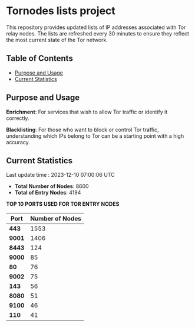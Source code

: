 # Tornodes lists project

This repository provides updated lists of IP addresses associated with Tor relay nodes. The lists are refreshed every 30 minutes to ensure they reflect the most current state of the Tor network.

## Table of Contents

- [Purpose and Usage](#purpose-and-usage)
- [Current Statistics](#current-statistics)


## Purpose and Usage

**Enrichment**: For services that wish to allow Tor traffic or identify it correctly.

**Blacklisting**: For those who want to block or control Tor traffic, understanding which IPs belong to Tor can be a starting point with a high accuracy.

## Current Statistics

Last update time : 2023-12-10 07:00:06 UTC

- **Total Number of Nodes**: 8600
- **Total of Entry Nodes**: 4194

**TOP 10 PORTS USED FOR TOR ENTRY NODES**

| **Port** | **Number of Nodes** |
|------|-----------------|
| **443**   | 1553  |
| **9001**   | 1406  |
| **8443**   | 124  |
| **9000**   | 85  |
| **80**   | 76  |
| **9002**   | 75  |
| **143**   | 56  |
| **8080**   | 51  |
| **9100**   | 46  |
| **110**   | 41  |

